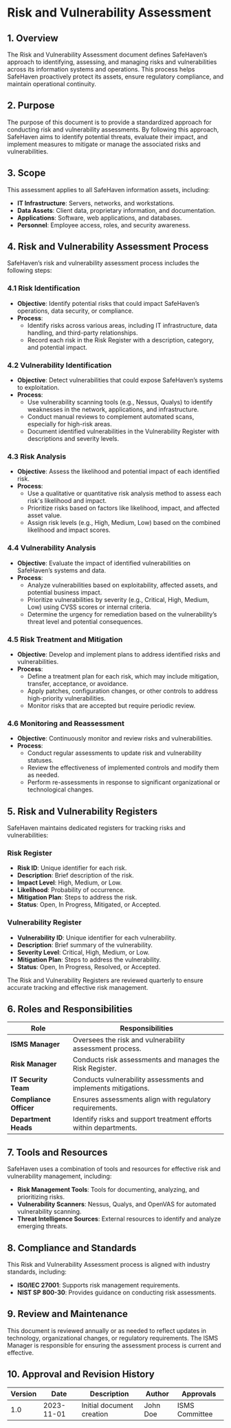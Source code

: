 
# Risk and Vulnerability Assessment

## 1. Overview

The Risk and Vulnerability Assessment document defines SafeHaven’s approach to identifying, assessing, and managing risks and vulnerabilities across its information systems and operations. This process helps SafeHaven proactively protect its assets, ensure regulatory compliance, and maintain operational continuity.

## 2. Purpose

The purpose of this document is to provide a standardized approach for conducting risk and vulnerability assessments. By following this approach, SafeHaven aims to identify potential threats, evaluate their impact, and implement measures to mitigate or manage the associated risks and vulnerabilities.

## 3. Scope

This assessment applies to all SafeHaven information assets, including:
- **IT Infrastructure**: Servers, networks, and workstations.
- **Data Assets**: Client data, proprietary information, and documentation.
- **Applications**: Software, web applications, and databases.
- **Personnel**: Employee access, roles, and security awareness.

## 4. Risk and Vulnerability Assessment Process

SafeHaven’s risk and vulnerability assessment process includes the following steps:

### 4.1 Risk Identification
- **Objective**: Identify potential risks that could impact SafeHaven’s operations, data security, or compliance.
- **Process**:
  - Identify risks across various areas, including IT infrastructure, data handling, and third-party relationships.
  - Record each risk in the Risk Register with a description, category, and potential impact.

### 4.2 Vulnerability Identification
- **Objective**: Detect vulnerabilities that could expose SafeHaven’s systems to exploitation.
- **Process**:
  - Use vulnerability scanning tools (e.g., Nessus, Qualys) to identify weaknesses in the network, applications, and infrastructure.
  - Conduct manual reviews to complement automated scans, especially for high-risk areas.
  - Document identified vulnerabilities in the Vulnerability Register with descriptions and severity levels.

### 4.3 Risk Analysis
- **Objective**: Assess the likelihood and potential impact of each identified risk.
- **Process**:
  - Use a qualitative or quantitative risk analysis method to assess each risk's likelihood and impact.
  - Prioritize risks based on factors like likelihood, impact, and affected asset value.
  - Assign risk levels (e.g., High, Medium, Low) based on the combined likelihood and impact scores.

### 4.4 Vulnerability Analysis
- **Objective**: Evaluate the impact of identified vulnerabilities on SafeHaven’s systems and data.
- **Process**:
  - Analyze vulnerabilities based on exploitability, affected assets, and potential business impact.
  - Prioritize vulnerabilities by severity (e.g., Critical, High, Medium, Low) using CVSS scores or internal criteria.
  - Determine the urgency for remediation based on the vulnerability’s threat level and potential consequences.

### 4.5 Risk Treatment and Mitigation
- **Objective**: Develop and implement plans to address identified risks and vulnerabilities.
- **Process**:
  - Define a treatment plan for each risk, which may include mitigation, transfer, acceptance, or avoidance.
  - Apply patches, configuration changes, or other controls to address high-priority vulnerabilities.
  - Monitor risks that are accepted but require periodic review.

### 4.6 Monitoring and Reassessment
- **Objective**: Continuously monitor and review risks and vulnerabilities.
- **Process**:
  - Conduct regular assessments to update risk and vulnerability statuses.
  - Review the effectiveness of implemented controls and modify them as needed.
  - Perform re-assessments in response to significant organizational or technological changes.

## 5. Risk and Vulnerability Registers

SafeHaven maintains dedicated registers for tracking risks and vulnerabilities:

### Risk Register
- **Risk ID**: Unique identifier for each risk.
- **Description**: Brief description of the risk.
- **Impact Level**: High, Medium, or Low.
- **Likelihood**: Probability of occurrence.
- **Mitigation Plan**: Steps to address the risk.
- **Status**: Open, In Progress, Mitigated, or Accepted.

### Vulnerability Register
- **Vulnerability ID**: Unique identifier for each vulnerability.
- **Description**: Brief summary of the vulnerability.
- **Severity Level**: Critical, High, Medium, or Low.
- **Mitigation Plan**: Steps to address the vulnerability.
- **Status**: Open, In Progress, Resolved, or Accepted.

The Risk and Vulnerability Registers are reviewed quarterly to ensure accurate tracking and effective risk management.

## 6. Roles and Responsibilities

| Role                   | Responsibilities                                                 |
|------------------------|------------------------------------------------------------------|
| **ISMS Manager**       | Oversees the risk and vulnerability assessment process.         |
| **Risk Manager**       | Conducts risk assessments and manages the Risk Register.        |
| **IT Security Team**   | Conducts vulnerability assessments and implements mitigations.  |
| **Compliance Officer** | Ensures assessments align with regulatory requirements.         |
| **Department Heads**   | Identify risks and support treatment efforts within departments.|

## 7. Tools and Resources

SafeHaven uses a combination of tools and resources for effective risk and vulnerability management, including:
- **Risk Management Tools**: Tools for documenting, analyzing, and prioritizing risks.
- **Vulnerability Scanners**: Nessus, Qualys, and OpenVAS for automated vulnerability scanning.
- **Threat Intelligence Sources**: External resources to identify and analyze emerging threats.

## 8. Compliance and Standards

This Risk and Vulnerability Assessment process is aligned with industry standards, including:
- **ISO/IEC 27001**: Supports risk management requirements.
- **NIST SP 800-30**: Provides guidance on conducting risk assessments.

## 9. Review and Maintenance

This document is reviewed annually or as needed to reflect updates in technology, organizational changes, or regulatory requirements. The ISMS Manager is responsible for ensuring the assessment process is current and effective.

## 10. Approval and Revision History

| Version | Date       | Description                    | Author        | Approvals       |
|---------|------------|--------------------------------|---------------|-----------------|
| 1.0     | 2023-11-01 | Initial document creation      | John Doe    | ISMS Committee  |


